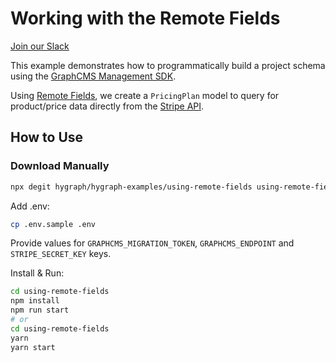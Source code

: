 # Working with the Remote Fields

[Join our Slack](https://slack.graphcms.com)

This example demonstrates how to programmatically build a project schema using the [GraphCMS Management SDK](https://www.npmjs.com/package/@graphcms/management).

Using [Remote Fields](https://graphcms.com/docs/schema/field-types#remote), we create a `PricingPlan` model to query for product/price data directly from the [Stripe API](https://stripe.com/docs/api).

## How to Use

### Download Manually

```bash
npx degit hygraph/hygraph-examples/using-remote-fields using-remote-fields
```

Add .env:

```bash
cp .env.sample .env
```

Provide values for `GRAPHCMS_MIGRATION_TOKEN`, `GRAPHCMS_ENDPOINT` and `STRIPE_SECRET_KEY` keys.

Install & Run:

```bash
cd using-remote-fields
npm install
npm run start
# or
cd using-remote-fields
yarn
yarn start
```
